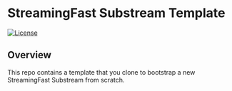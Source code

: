 # StreamingFast Substream Template
[![License](https://img.shields.io/badge/License-Apache%202.0-blue.svg)](https://opensource.org/licenses/Apache-2.0)

## Overview

This repo contains a template that you clone to bootstrap a new StreamingFast Substream from scratch.
